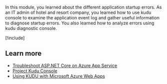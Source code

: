 In this module, you learned about the different application startup errors. As an IT admin of hotel and resort company, you learned how to use kudu console to examine the application event log and gather useful information to diagnose startup errors. You also learned how to analyze errors using kudu diagnostic console.

[!include[](../../../includes/azure-sandbox-cleanup.md)]

## Learn more

- [Troubleshoot ASP.NET Core on Azure App Service](https://docs.microsoft.com/en-us/aspnet/core/host-and-deploy/azure-apps/troubleshoot?view=aspnetcore-2.2)
- [Project Kudu Console](https://github.com/projectkudu/kudu/wiki/Kudu-console)
- [Using KUDU with Microsoft Azure Web Apps](https://blogs.msdn.microsoft.com/benjaminperkins/2014/03/24/using-kudu-with-windows-azure-web-sites/)
